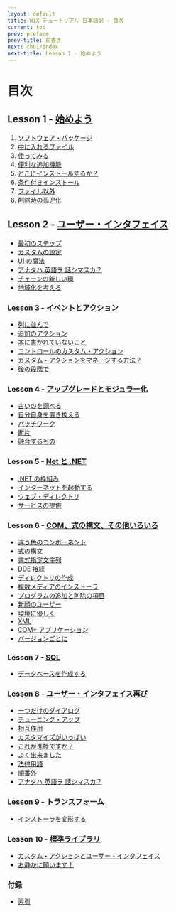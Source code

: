 ```yaml
---
layout: default
title: WiX チュートリアル 日本語訳 - 目次
current: toc
prev: preface
prev-title: 前書き
next: ch01/index
next-title: Lesson 1 - 始めよう
---
```

# 目次

## Lesson 1 - [始めよう](ch01/index.html)

1. [ソフトウェア・パッケージ](ch01/01-software-package.html)
2. [中に入れるファイル](012-files.html)
3. [使ってみる](013-try.html)
4. [便利な追加機能](014-useful.html)
5. [どこにインストールするか？](015-where.html)
6. [条件付きインストール](016-conditonal.html)
7. [ファイル以外](017-others.html)
8. [削除時の孤児化](018-delete.html)

## Lesson 2 - [ユーザー・インタフェイス]()

+ [最初のステップ]()
+ [カスタムの設定]()
+ [UI の魔法]()
+ [アナタハ 英語ヲ 話シマスカ？]()
+ [チェーンの新しい環]()
+ [地域化を考える]()

### Lesson 3 - [イベントとアクション]()

+ [列に並んで]()
+ [追加のアクション]()
+ [本に書かれていないこと]()
+ [コントロールのカスタム・アクション]()
+ [カスタム・アクションをマネージする方法？]()
+ [後の段階で]()

### Lesson 4 - [アップグレードとモジュラー化]()

+ [古いのを調べる]()
+ [自分自身を置き換える]()
+ [パッチワーク]()
+ [断片]()
+ [融合するもの]()

### Lesson 5 - [Net と .NET]()

+ [.NET の枠組み]()
+ [インターネットを起動する]()
+ [ウェブ・ディレクトリ]()
+ [サービスの提供]()

### Lesson 6 - [COM、式の構文、その他いろいろ]()

+ [違う色のコンポーネント]()
+ [式の構文]()
+ [書式指定文字列]()
+ [DDE 接続]()
+ [ディレクトリの作成]()
+ [複数メディアのインストーラ]()
+ [プログラムの追加と削除の項目]()
+ [新顔のユーザー]()
+ [環境に優しく]()
+ [XML]()
+ [COM+ アプリケーション]()
+ [バージョンごとに]()

### Lesson 7 - [SQL]()

+ [データベースを作成する]()

### Lesson 8 - [ユーザー・インタフェイス再び]()

+ [一つだけのダイアログ]()
+ [チューニング・アップ]()
+ [相互作用]()
+ [カスタマイズがいっぱい]()
+ [これが進捗ですか？]()
+ [よく出来ました]()
+ [法律用語]()
+ [順番外]()
+ [アナタハ 英語ヲ 話シマスカ？]()

### Lesson 9 - [トランスフォーム]()

+ [インストーラを変形する]()

### Lesson 10 - [標準ライブラリ]()

+ [カスタム・アクションとユーザー・インタフェイス]()
+ [お静かに願います！]()

### 付録

+ [索引]()